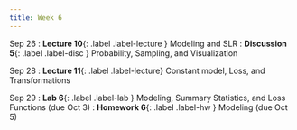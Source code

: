 ```yaml
---
title: Week 6
---
```


Sep 26
: **Lecture 10**{: .label .label-lecture } Modeling and SLR
: **Discussion 5**{: .label .label-disc } Probability, Sampling, and Visualization

Sep 28
: **Lecture 11**{: .label .label-lecture} Constant model, Loss, and Transformations

Sep 29
: **Lab 6**{: .label .label-lab } Modeling, Summary Statistics, and Loss Functions (due Oct 3)
: **Homework 6**{: .label .label-hw } Modeling (due Oct 5)
